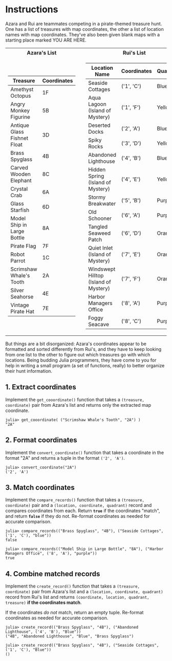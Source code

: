 # Instructions

Azara and Rui are teammates competing in a pirate-themed treasure hunt.
One has a list of treasures with map coordinates, the other a list of location names with map coordinates.
They've also been given blank maps with a starting place marked YOU ARE HERE.

<table>
<tr><th>Azara's List</th><th></th><th>Rui's List</th></tr>
<tr><td>

| Treasure                    | Coordinates |
| --------------------------- | ----------- |
| Amethyst Octopus            | 1F          |
| Angry Monkey Figurine       | 5B          |
| Antique Glass Fishnet Float | 3D          |
| Brass Spyglass              | 4B          |
| Carved Wooden Elephant      | 8C          |
| Crystal Crab                | 6A          |
| Glass Starfish              | 6D          |
| Model Ship in Large Bottle  | 8A          |
| Pirate Flag                 | 7F          |
| Robot Parrot                | 1C          |
| Scrimshaw Whale's Tooth     | 2A          |
| Silver Seahorse             | 4E          |
| Vintage Pirate Hat          | 7E          |

</td><td></td><td>

| Location Name                         | Coordinates | Quadrant |
| ------------------------------------- | ----------- | --------- |
| Seaside Cottages                      | ('1', 'C')    | Blue      |
| Aqua Lagoon (Island of Mystery)       | ('1', 'F')    | Yellow    |
| Deserted Docks                        | ('2', 'A')    | Blue      |
| Spiky Rocks                           | ('3', 'D')    | Yellow    |
| Abandoned Lighthouse                  | ('4', 'B')    | Blue      |
| Hidden Spring (Island of Mystery)     | ('4', 'E')    | Yellow    |
| Stormy Breakwater                     | ('5', 'B')    | Purple    |
| Old Schooner                          | ('6', 'A')    | Purple    |
| Tangled Seaweed Patch                 | ('6', 'D')    | Orange    |
| Quiet Inlet (Island of Mystery)       | ('7', 'E')    | Orange    |
| Windswept Hilltop (Island of Mystery) | ('7', 'F')    | Orange    |
| Harbor Managers Office                | ('8', 'A')    | Purple    |
| Foggy Seacave                         | ('8', 'C')    | Purple    |

</td></tr>
</table>

But things are a bit disorganized: Azara's coordinates appear to be formatted and sorted differently from Rui's, and they have to keep looking from one list to the other to figure out which treasures go with which locations.
Being budding Julia programmers, they have come to you for help in writing a small program (a set of functions, really) to better organize their hunt information.

## 1. Extract coordinates

Implement the `get_cooordinate()` function that takes a `(treasure, coordinate)` pair from Azara's list and returns only the extracted map coordinate.

```julia-repl
julia> get_cooordinate( ("Scrimshaw Whale's Tooth", "2A") )
"2A"
```

## 2. Format coordinates

Implement the `convert_coordinate()` function that takes a coordinate in the format "2A" and returns a tuple in the format `('2', 'A')`.

```julia-repl
julia> convert_coordinate("2A")
('2', 'A')
```

## 3. Match coordinates

Implement the `compare_records()` function that takes a `(treasure, coordinate)` pair and a `(location, coordinate, quadrant)` record and compares coordinates from each.
Return **`true`** if the coordinates "match", and return **`false`** if they do not.
Re-format coordinates as needed for accurate comparison.

```julia-repl
julia> compare_records(("Brass Spyglass", "4B"), ("Seaside Cottages", ('1', 'C'), "blue"))
false

julia> compare_records(("Model Ship in Large Bottle", "8A"), ("Harbor Managers Office", ('8', 'A'), "purple"))
true
```

## 4. Combine matched records

Implement the `create_record()` function that takes a `(treasure, coordinate)` pair from Azara's list and a `(location, coordinate, quadrant)` record from Rui's list and returns `(coordinate, location, quadrant, treasure)` **if the coordinates match**.

If the coordinates _do not_ match, return an empty tuple.
Re-format coordinates as needed for accurate comparison.

```julia-repl
julia> create_record(("Brass Spyglass", "4B"), ("Abandoned Lighthouse", ('4', 'B'), "Blue"))
("4B", "Abandoned Lighthouse", "Blue", "Brass Spyglass")

julia> create_record(("Brass Spyglass", "4B"), ("Seaside Cottages", ('1', 'C'), "Blue"))
()
```
